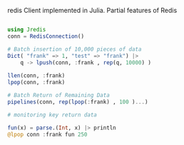 redis Client implemented in Julia.  Partial features of Redis

```julia

using Jredis
conn = RedisConnection()

# Batch insertion of 10,000 pieces of data
Dict( "frank" => 1, "test" => "frank") |> 
    q -> lpush(conn, :frank , rep(q, 10000) )
    
llen(conn, :frank)
lpop(conn, :frank)

# Batch Return of Remaining Data
pipelines(conn, rep(lpop(:frank) , 100 )...)

# monitoring key return data

fun(x) = parse.(Int, x) |> println
@lpop conn :frank fun 250 

```
